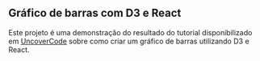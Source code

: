 ## Gráfico de barras com D3 e React

Este projeto é uma demonstração do resultado do tutorial disponibilizado em  [UncoverCode](https://uncovercode.com/index.php/2019/03/25/grafico-de-barras-com-d3-e-react) sobre como criar um gráfico de barras utilizando D3 e React.